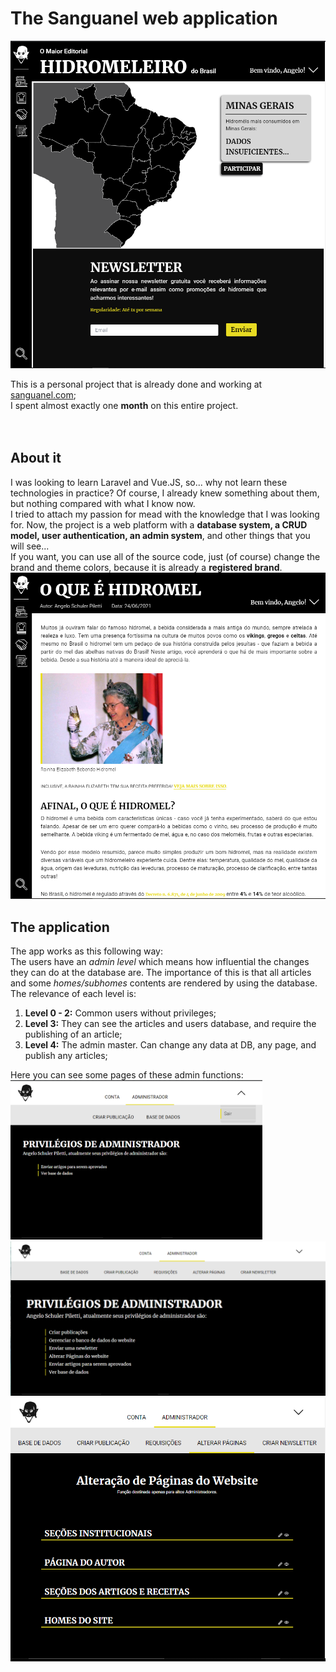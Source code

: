 # The Sanguanel web application #
<img src="/readme_src/imgs/desktop_home.png"/>
<br/>

This is a personal project that is already done and working at [sanguanel.com](https://sanguanel.com);<br/>
I spent almost exactly one **month** on this entire project.<br/>
<br/>
<br/>

## About it ##
I was looking to learn Laravel and Vue.JS, so... why not learn these technologies in practice? Of course, I already knew something about them, but nothing compared with what I know now.<br/>
I tried to attach my passion for mead with the knowledge that I was looking for. Now, the project is a web platform with a **database system, a CRUD model, user authentication, an admin system**, and other things that you will see...<br/>
If you want, you can use all of the source code, just (of course) change the brand and theme colors, because it is already a **registered brand**.
<br/>
<img src="/readme_src/imgs/desktop_article.png">
<br/>

## The application ##
The app works as this following way:<br/>
The users have an *admin level* which means how influential the changes they can do at the database are. The importance of this is that all articles and some *homes/subhomes* contents are rendered by using the database.<br/>
The relevance of each level is:<br/>

1. **Level 0 - 2:** Common users without privileges;   
2. **Level 3:** They can see the articles and users database, and require the publishing of an article;
3. **Level 4:** The admin master. Can change any data at DB, any page, and publish any articles;

Here you can see some pages of these admin functions:<br/>
<img style="width:80%;" src="/readme_src/imgs/desktop_adminhome.png"/>
<img src="/readme_src/imgs/desktop_adminhome4.png"/>
<img src="/readme_src/imgs/desktop_adminalterar.png"/>

